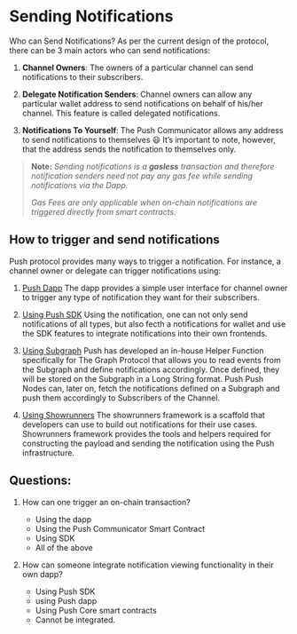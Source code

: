 # Sending Notifications

Who can Send Notifications?
As per the current design of the protocol, there can be 3 main actors who can send notifications:
1. **Channel Owners**: The owners of a particular channel can send notifications to their subscribers.

3. **Delegate Notification Senders**: Channel owners can allow any particular wallet address to send notifications on behalf of his/her channel. This feature is called delegated notifications.

4. **Notifications To Yourself**: The Push Communicator allows any address to send notifications to themselves 😃 It’s important to note, however, that the address sends the notification to themselves only.

> **Note:**
> *Sending notifications is a **gasless** transaction and therefore notification senders need not pay any gas fee while sending notifications via the Dapp.*
>
> *Gas Fees are only applicable when on-chain notifications are triggered directly from smart contracts.*


## How to trigger and send notifications

Push protocol provides many ways to trigger a notification. For instance, a channel owner or delegate can trigger notifications using:

1. [Push Dapp](https://docs.epns.io/developers/developer-zone/sending-notifications/dapp-serverless-workflow)
The dapp provides a simple user interface for channel owner to trigger any type of notification they want for their subscribers.

2. [Using Push SDK](https://docs.epns.io/developers/developer-tooling/epns-sdk)
Using the notification, one can not only send notifications of all types, but also fecth a notifications for wallet and use the SDK features to integrate notifications into their own frontends.

3. [Using Subgraph](https://docs.epns.io/developers/developer-zone/sending-notifications/using-subgraph)
Push has developed an in-house Helper Function specifically for The Graph Protocol that allows you to read events from the Subgraph and define notifications accordingly.
Once defined, they will be stored on the Subgraph in a Long String format.
Push Push Nodes can, later on, fetch the notifications defined on a Subgraph and push them accordingly to Subscribers of the Channel.

4. [Using Showrunners](https://docs.epns.io/developers/developer-zone/sending-notifications/using-showrunners-scaffold-gasless)
The showrunners framework is a scaffold that developers can use to build out notifications for their use cases. Showrunners framework provides the tools and helpers required for constructing the payload and sending the notification using the Push infrastructure.

## Questions:

1. How can one trigger an on-chain transaction?
    * Using the dapp
    * Using the Push Communicator Smart Contract  
    * Using SDK
    * All of the above

2. How can someone integrate notification viewing functionality in their own dapp?
    * Using Push SDK  
    * using Push dapp
    * Using Push Core smart contracts
    * Cannot be integrated.

